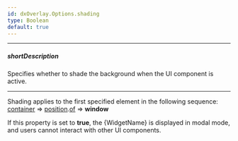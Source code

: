 ```yaml
---
id: dxOverlay.Options.shading
type: Boolean
default: true
---
```

---
##### shortDescription
Specifies whether to shade the background when the UI component is active.

---
Shading applies to the first specified element in the following sequence: [container](/api-reference/10%20UI%20Components/dxPopup/1%20Configuration/container.md '{basewidgetpath}/Configuration/#container') => [position](/api-reference/10%20UI%20Components/dxOverlay/1%20Configuration/position.md '{basewidgetpath}/Configuration/#position').[of](/api-reference/50%20Common/Object%20Structures/positionConfig/of.md '/Documentation/ApiReference/Common/Object_Structures/PositionConfig/#of') => **window**

If this property is set to **true**, the {WidgetName} is displayed in modal mode, and users cannot interact with other UI components.

